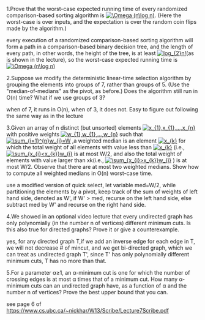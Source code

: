 1.Prove that the worst-case expected running time of every randomized comparison-based sorting algorithm is <a href="https://www.codecogs.com/eqnedit.php?latex=\Omega&space;(n\log&space;n)" target="_blank"><img src="https://latex.codecogs.com/gif.latex?\Omega&space;(n\log&space;n)" title="\Omega (n\log n)" /></a>. (Here the worst-case is over inputs, and the expectation is over the random coin flips made by the algorithm.)

every execution of a randomized comparison-based sorting algorithm will form a path in a comparison-based binary decision tree, and the length of every path, in other words, the height of the tree, is at least <a href="https://www.codecogs.com/eqnedit.php?latex=log_{2}n!" target="_blank"><img src="https://latex.codecogs.com/gif.latex?log_{2}n!" title="log_{2}n!" /></a>(as is shown in the lecture), so the worst-case expected running time is <a href="https://www.codecogs.com/eqnedit.php?latex=\Omega&space;(n\log&space;n)" target="_blank"><img src="https://latex.codecogs.com/gif.latex?\Omega&space;(n\log&space;n)" title="\Omega (n\log n)" /></a>

2.Suppose we modify the deterministic linear-time selection algorithm by grouping the elements into groups of 7, rather than groups of 5. (Use the "median-of-medians" as the pivot, as before.) Does the algorithm still run in O(n) time? What if we use groups of 3?

when of 7, it runs in O(n), when of 3, it does not. Easy to figure out following the same way as in the lecture

3.Given an array of n distinct (but unsorted) elements
<a href="https://www.codecogs.com/eqnedit.php?latex=x_{1},x_{1},...,x_{n}" target="_blank"><img src="https://latex.codecogs.com/gif.latex?x_{1},x_{1},...,x_{n}" title="x_{1},x_{1},...,x_{n}" /></a>
with positive weights
<a href="https://www.codecogs.com/eqnedit.php?latex=w_{1},w_{1},...,w_{n}" target="_blank"><img src="https://latex.codecogs.com/gif.latex?w_{1},w_{1},...,w_{n}" title="w_{1},w_{1},...,w_{n}" /></a>
such that 
<a href="https://www.codecogs.com/eqnedit.php?latex=\sum_{i=1}^{n}w_{i}=W" target="_blank"><img src="https://latex.codecogs.com/gif.latex?\sum_{i=1}^{n}w_{i}=W" title="\sum_{i=1}^{n}w_{i}=W" /></a>
,a weighted median is an element
<a href="https://www.codecogs.com/eqnedit.php?latex=x_{k}" target="_blank"><img src="https://latex.codecogs.com/gif.latex?x_{k}" title="x_{k}" /></a>
for which the total weight of all elements with value less than
<a href="https://www.codecogs.com/eqnedit.php?latex=x_{k}" target="_blank"><img src="https://latex.codecogs.com/gif.latex?x_{k}" title="x_{k}" /></a>
(i.e., 
<a href="https://www.codecogs.com/eqnedit.php?latex=\sum_{x_{i}<x_{k}}w_{i}" target="_blank"><img src="https://latex.codecogs.com/gif.latex?\sum_{x_{i}<x_{k}}w_{i}" title="\sum_{x_{i}<x_{k}}w_{i}" /></a>
is at most W/2, and also the total weight of elements with value larger than xk(i.e.,
<a href="https://www.codecogs.com/eqnedit.php?latex=\sum_{x_{i}>x_{k}}w_{i}" target="_blank"><img src="https://latex.codecogs.com/gif.latex?\sum_{x_{i}>x_{k}}w_{i}" title="\sum_{x_{i}>x_{k}}w_{i}" /></a>
) is at most W/2. Observe that there are at most two weighted medians. Show how to compute all weighted medians in O(n) worst-case time.

use a modified version of quick select, let variable med=W/2, while partitioning the elements by a pivot, keep track of the sum of weights of left hand side, denoted as W', if W' > med, recurse on the left hand side, else subtract med by W' and recurse on the right hand side.

4.We showed in an optional video lecture that every undirected graph has only polynomially (in the number n of vertices) different minimum cuts. Is this also true for directed graphs? Prove it or give a counterexample.

yes, for any directed graph T,if we add an inverse edge for each edge in T, we will not decrease # of mincut, and we get bi-directed graph, which we can treat as undirected graph T', since T' has only polynomially different minimum cuts, T has no more than that.

5.For a parameter α≥1, an α-minimum cut is one for which the number of crossing edges is at most α times that of a minimum cut. How many α-minimum cuts can an undirected graph have, as a function of α and the number n of vertices? Prove the best upper bound that you can.

see page 6 of https://www.cs.ubc.ca/~nickhar/W13/Scribe/Lecture7Scribe.pdf

